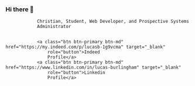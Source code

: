 ### Hi there 👋

<!--
**lucasburlingham/lucasburlingham** is a ✨ _special_ ✨ repository because its `README.md` (this file) appears on your GitHub profile.

Here are some ideas to get you started:

- 🔭 I’m currently working on ...
- 🌱 I’m currently learning ...
- 👯 I’m looking to collaborate on ...
- 🤔 I’m looking for help with ...
- 💬 Ask me about ...
- 📫 How to reach me: ...
- 😄 Pronouns: ...
- ⚡ Fun fact: ...
-->


                Christian, Student, Web Developer, and Prospective Systems
                Administrator


                <a class="btn btn-primary btn-md" href="https://my.indeed.com/p/lucasb-1g9vcma" target="_blank"
                    role="button">Indeed
                    Profile</a>
                <a class="btn btn-primary btn-md" href="https://www.linkedin.com/in/lucas-burlingham" target="_blank"
                    role="button">Linkedin
                    Profile</a>

